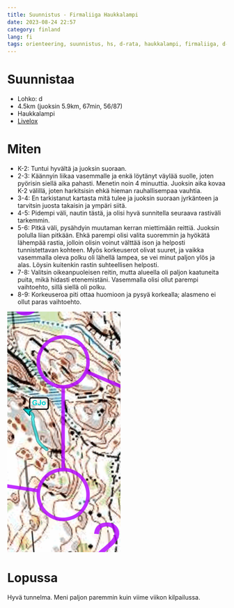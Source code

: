 ```yaml
---
title: Suunnistus - Firmaliiga Haukkalampi
date: 2023-08-24 22:57
category: finland
lang: fi
tags: orienteering, suunnistus, hs, d-rata, haukkalampi, firmaliiga, d-lohko, rastianalyysi, firmaliiga2023
---
```


Suunnistaa
===

- Lohko: d
- 4.5km (juoksin 5.9km, 67min, 56/87)
- Haukkalampi
- [Livelox](https://www.livelox.com/Viewer/Firmaliiga-2023-syksy-2-kisa-Haukkalampi/D?classId=648305&tab=player)

Miten
===

- K-2: Tuntui hyvältä ja juoksin suoraan.
- 2-3: Käännyin liikaa vasemmalle ja enkä löytänyt väylää suolle, joten pyörisin siellä aika pahasti. Menetin noin 4 minuuttia. Juoksin aika kovaa K-2 välillä, joten harkitsisin ehkä hieman rauhallisempaa vauhtia.
- 3-4: En tarkistanut kartasta mitä tulee ja juoksin suoraan jyrkänteen ja tarvitsin juosta takaisin ja ympäri siitä.
- 4-5: Pidempi väli, nautin tästä, ja olisi hyvä sunnitella seuraava rastiväli tarkemmin.
- 5-6: Pitkä väli, pysähdyin muutaman kerran miettimään reittiä. Juoksin polulla liian pitkään. Ehkä parempi olisi valita suoremmin ja hyökätä lähempää rastia, jolloin olisin voinut välttää ison ja helposti tunnistettavan kohteen. Myös korkeuserot olivat suuret, ja vaikka vasemmalla oleva polku oli lähellä lampea, se vei minut paljon ylös ja alas. Löysin kuitenkin rastin suhteellisen helposti.
- 7-8: Valitsin oikeanpuoleisen reitin, mutta alueella oli paljon kaatuneita puita, mikä hidasti etenemistäni. Vasemmalla olisi ollut parempi vaihtoehto, sillä siellä oli polku.
- 8-9: Korkeuseroa piti ottaa huomioon ja pysyä korkealla; alasmeno ei ollut paras vaihtoehto.

[![from rasti 2 to 3](images/2-3.20230822.firmaliiga.png "2-3")](images/2-3.20230822.firmaliiga.png)

Lopussa
===

Hyvä tunnelma. Meni paljon paremmin kuin viime viikon kilpailussa.
